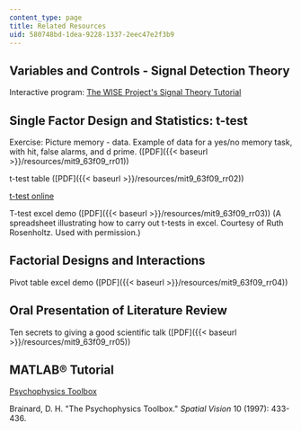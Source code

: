 ```yaml
---
content_type: page
title: Related Resources
uid: 580748bd-1dea-9228-1337-2eec47e2f3b9
---
```


Variables and Controls - Signal Detection Theory
------------------------------------------------

Interactive program: [The WISE Project's Signal Theory Tutorial](http://wise.cgu.edu/wise-tutorials/tutorial-signal-detection-theory/
)

Single Factor Design and Statistics: t-test
-------------------------------------------

Exercise: Picture memory - data. Example of data for a yes/no memory task, with hit, false alarms, and d prime. ([PDF]({{< baseurl >}}/resources/mit9_63f09_rr01))

t-test table ([PDF]({{< baseurl >}}/resources/mit9_63f09_rr02))

[t-test online](http://www.quantitativeskills.com/sisa/statistics/t-test.htm)

T-test excel demo ([PDF]({{< baseurl >}}/resources/mit9_63f09_rr03)) (A spreadsheet illustrating how to carry out t-tests in excel. Courtesy of Ruth Rosenholtz. Used with permission.)

Factorial Designs and Interactions
----------------------------------

Pivot table excel demo ([PDF]({{< baseurl >}}/resources/mit9_63f09_rr04))

Oral Presentation of Literature Review
--------------------------------------

Ten secrets to giving a good scientific talk ([PDF]({{< baseurl >}}/resources/mit9_63f09_rr05))

MATLAB® Tutorial
----------------

[Psychophysics Toolbox](http://psychtoolbox.org/)

Brainard, D. H. "The Psychophysics Toolbox." _Spatial Vision_ 10 (1997): 433-436.
